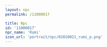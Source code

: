 ```yaml
---
layout: npc
permalink: /11000017

title: Npc
id: '11000017'
npc_name: 'Rumi'
icon_url: 'portrait/npc/02010021_rumi_p.png'
---
```

